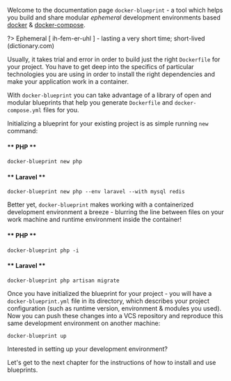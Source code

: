 Welcome to the documentation page `docker-blueprint` - a tool which
helps you build and share modular _ephemeral_ development environments based
[docker](https://docs.docker.com/get-started/) & [docker-compose](https://docs.docker.com/compose/).

?> Ephemeral [ ih-fem-er-uhl ] - lasting a very short time; short-lived
(dictionary.com)

Usually, it takes trial and error in order to build just the right `Dockerfile`
for your project. You have to get deep into the specifics of particular
technologies you are using in order to install the right dependencies and make
your application work in a container.

With `docker-blueprint` you can take advantage of a library of open and modular
blueprints that help you generate `Dockerfile` and `docker-compose.yml` files
for you.

Initializing a blueprint for your existing project is as simple running `new`
command:

<!-- tabs:start -->

#### ** PHP **

```
docker-blueprint new php
```

#### ** Laravel **

```
docker-blueprint new php --env laravel --with mysql redis
```

<!-- tabs:end -->

Better yet, `docker-blueprint` makes working with a containerized development
environment a breeze - blurring the line between files on your work machine
and runtime environment inside the container!


<!-- tabs:start -->

#### ** PHP **

```
docker-blueprint php -i
```

#### ** Laravel **

```
docker-blueprint php artisan migrate
```

<!-- tabs:end -->

Once you have initialized the blueprint for your project - you will have a
`docker-blueprint.yml` file in its directory, which describes your project
configuration (such as runtime version, environment & modules you used).
Now you can push these changes into a VCS repository and reproduce this same
development environment on another machine:

```
docker-blueprint up
```

Interested in setting up your development environment?

Let's get to the next chapter for the instructions of how to install and use
blueprints.
